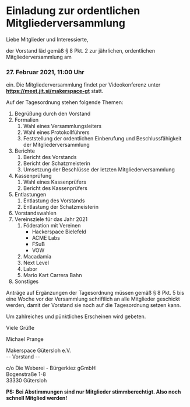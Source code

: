 # Einladung zur ordentlichen Mitgliederversammlung

Liebe Mitglieder und Interessierte,

der Vorstand läd gemäß § 8 Pkt. 2 zur jährlichen, ordentlichen Mitgliederversammlung am
### 27. Februar 2021, 11:00 Uhr
ein. Die Mitgliederversammlung findet per Videokonferenz unter **https://meet.jit.si/makerspace-gt** statt.

Auf der Tagesordnung stehen folgende Themen:
1. Begrüßung durch den Vorstand
2. Formalien
   1. Wahl eines Versammlungsleiters
   2. Wahl eines Protokollführers
   3. Feststellung der ordentlichen Einberufung und Beschlussfähigkeit der Mitgliederversammlung
3. Berichte
   1. Bericht des Vorstands
   2. Bericht der Schatzmeisterin
   3. Umsetzung der Beschlüsse der letzten Mitgliederversammlung
4. Kassenprüfung
   1. Wahl eines Kassenprüfers
   2. Bericht des Kassenprüfers
5. Entlastungen
   1. Entlastung des Vorstands
   2. Entlastung der Schatzmeisterin
6. Vorstandswahlen
7. Vereinsziele für das Jahr 2021
   1. Föderation mit Vereinen
      - Hackerspace Bielefeld
      - ACME Labs
      - FSuB
      - VOW
   2. Macadamia
   3. Next Level
   4. Labor
   5. Mario Kart Carrera Bahn
8.  Sonstiges

Anträge auf Ergänzungen der Tagesordnung müssen gemäß § 8 Pkt. 5 bis eine Woche vor der Versammlung schriftlich an alle Mitglieder geschickt werden, damit der Vorstand sie noch auf die Tagesordnung setzen kann.

Um zahlreiches und pünktliches Erscheinen wird gebeten.

Viele Grüße

Michael Prange

Makerspace Gütersloh e.V.  
-- Vorstand --

c/o Die Weberei - Bürgerkiez gGmbH  
Bogenstraße 1-8  
33330 Gütersloh  

**PS: Bei Abstimmungen sind nur Mitglieder stimmberechtigt. Also noch schnell Mitglied werden!**